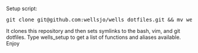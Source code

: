 Setup script:
<pre>
git clone git@github.com:wellsjo/wells_dotfiles.git && mv wells_dotfiles .wells_dotfiles && source .wells_dotfiles/bash/profile && wells_setup_init
</pre>

It clones this repository and then sets symlinks to the bash, vim, and git dotfiles.  Type wells_setup to get a list of functions and aliases available.  Enjoy

